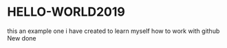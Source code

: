 # HELLO-WORLD2019
this an example one i have created to learn myself how to work with github
New done 

